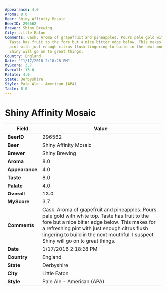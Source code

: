 ```yaml
---
Appearance: 4.0
Aroma: 8.0
Beer: Shiny Affinity Mosaic
BeerID: 296562
Brewer: Shiny Brewing
City: Little Eaton
Comments: Cask. Aroma of grapefruit and pineapples. Pours pale gold with white top.
  Taste has fruit to the fore but a nice bitter edge below. This makes for a refreshing
  pint with just enough citrus flush lingering to build in the next mouthful. I suspect
  Shiny will go on to great things.
Country: England
Date: '"1/17/2016 2:18:28 PM"'
MyScore: 3.7
Overall: 13.0
Palate: 4.0
State: Derbyshire
Style: Pale Ale - American (APA)
Taste: 8.0
---
```


# Shiny Affinity Mosaic

| Field         | Value |
|---------------|-------|
| **BeerID** | 296562 |
| **Beer** | Shiny Affinity Mosaic |
| **Brewer** | Shiny Brewing |
| **Aroma** | 8.0 |
| **Appearance** | 4.0 |
| **Taste** | 8.0 |
| **Palate** | 4.0 |
| **Overall** | 13.0 |
| **MyScore** | 3.7 |
| **Comments** | Cask. Aroma of grapefruit and pineapples. Pours pale gold with white top. Taste has fruit to the fore but a nice bitter edge below. This makes for a refreshing pint with just enough citrus flush lingering to build in the next mouthful. I suspect Shiny will go on to great things. |
| **Date** | 1/17/2016 2:18:28 PM |
| **Country** | England |
| **State** | Derbyshire |
| **City** | Little Eaton |
| **Style** | Pale Ale - American (APA) |
